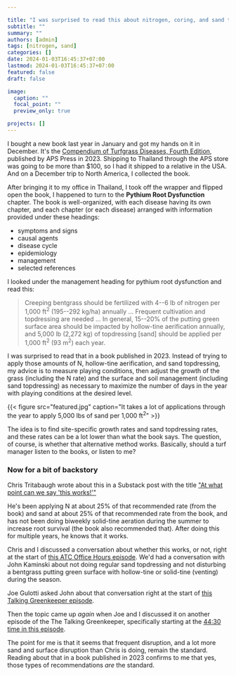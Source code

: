 ```yaml
---

title: "I was surprised to read this about nitrogen, coring, and sand topdressing"
subtitle: ""
summary: ""
authors: [admin]
tags: [nitrogen, sand]
categories: []
date: 2024-01-03T16:45:37+07:00
lastmod: 2024-01-03T16:45:37+07:00
featured: false
draft: false

image:
  caption: ""
  focal_point: ""
  preview_only: true

projects: []
---
```


I bought a new book last year in January and got my hands on it in December. It's the [Compendium of Turfgrass Diseases, Fourth Edition](https://my.apsnet.org/APSStore/Product-Detail.aspx?WebsiteKey=2661527A-8D44-496C-A730-8CFEB6239BE7&iProductCode=46871), published by APS Press in 2023. Shipping to Thailand through the APS store was going to be more than $100, so I had it shipped to a relative in the USA. And on a December trip to North America, I collected the book.

After bringing it to my office in Thailand, I took off the wrapper and flipped open the book, I happened to turn to the **Pythium Root Dysfunction** chapter. The book is well-organized, with each disease having its own chapter, and each chapter (or each disease) arranged with information provided under these headings:

* symptoms and signs
* causal agents
* disease cycle
* epidemiology
* management
* selected references

I looked under the management heading for pythium root dysfunction and read this:

> Creeping bentgrass should be fertilized with 4--6 lb of nitrogen per 1,000 ft<sup>2</sup> (195--292 kg/ha) annually ... Frequent cultivation and topdressing are needed ... In general, 15--20% of the putting green surface area should be impacted by hollow-tine aerification annually, and 5,000 lb (2,272 kg) of topdressing [sand] should be applied per 1,000 ft<sup>2</sup> (93 m<sup>2</sup>) each year. 

I was surprised to read that in a book published in 2023. Instead of trying to apply those amounts of N, hollow-tine aerification, and sand topdressing, my advice is to measure playing conditions, then adjust the growth of the grass (including the N rate) and the surface and soil management (including sand topdressing) as necessary to maximize the number of days in the year with playing conditions at the desired level. 

{{< figure src="featured.jpg" caption="It takes a lot of applications through the year to apply 5,000 lbs of sand per 1,000 ft<sup>2</sup>" >}}

The idea is to find site-specific growth rates and sand topdressing rates, and these rates can be a lot lower than what the book says. The question, of course, is whether that alternative method works. Basically, should a turf manager listen to the books, or listen to me?

### Now for a bit of backstory

Chris Tritabaugh wrote about this in a Substack post with the title ["At what point can we say 'this works!'"](https://open.substack.com/pub/ctunderscoreturf/p/at-what-point-do-we-say-this-works?r=dakt8&utm_campaign=post&utm_medium=web)

He's been applying N at about 25% of that recommended rate (from the book) and sand at about 25% of that recommended rate from the book, and has not been doing biweekly solid-tine aeration during the summer to increase root survival (the book also recommended that). After doing this for multiple years, he knows that it works. 

Chris and I discussed a conversation about whether this works, or not, right at the start of [this ATC Office Hours episode](https://youtube.com/live/atipVSlT1ws?feature=share). We'd had a conversation with John Kaminski about not doing regular sand topdressing and not disturbing a bentgrass putting green surface with hollow-tine or solid-tine (venting) during the season.

Joe Gulotti asked John about that conversation right at the start of [this Talking Greenkeeper episode](https://podcasts.apple.com/us/podcast/kaminski/id1435947281?i=1000636985397).

Then the topic came up *again* when Joe and I discussed it on another episode of the The Talking Greenkeeper, specifically starting at the [44:30 time in this episode](https://podcasts.apple.com/us/podcast/the-micah-woods-annual-holiday-special/id1435947281?i=1000639222356).

The point for me is that it seems that frequent disruption, and a lot more sand and surface disruption than Chris is doing, remain the standard. Reading about that in a book published in 2023 confirms to me that yes, those types of recommendations *are* the standard. 

